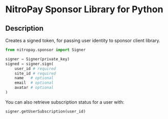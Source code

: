 # NitroPay Sponsor Library for Python

## Description

Creates a signed token, for passing user identity to sponsor client library.

```python
from nitropay.sponsor import Signer

signer = Signer(private_key)
signed = signer.sign(
    user_id # required
    site_id # required
    name   # optional
    email  # optional
    avatar # optional
)

```

You can also retrieve subscription status for a user with:

```python
signer.getUserSubscription(user_id)
````
